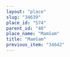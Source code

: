 ```yaml
---
layout: "place"
slug: "34639"
place_id: "574"
parent_id: "40"
place_name: "Mamšam"
title: "Mamšam"
previous_item: "34642"
---
```

